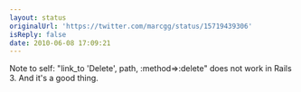 ```yaml
---
layout: status
originalUrl: 'https://twitter.com/marcgg/status/15719439306'
isReply: false
date: 2010-06-08 17:09:21
---
```


Note to self: "link_to 'Delete', path, :method=&gt;:delete" does not work in Rails 3. And it's a good thing.
